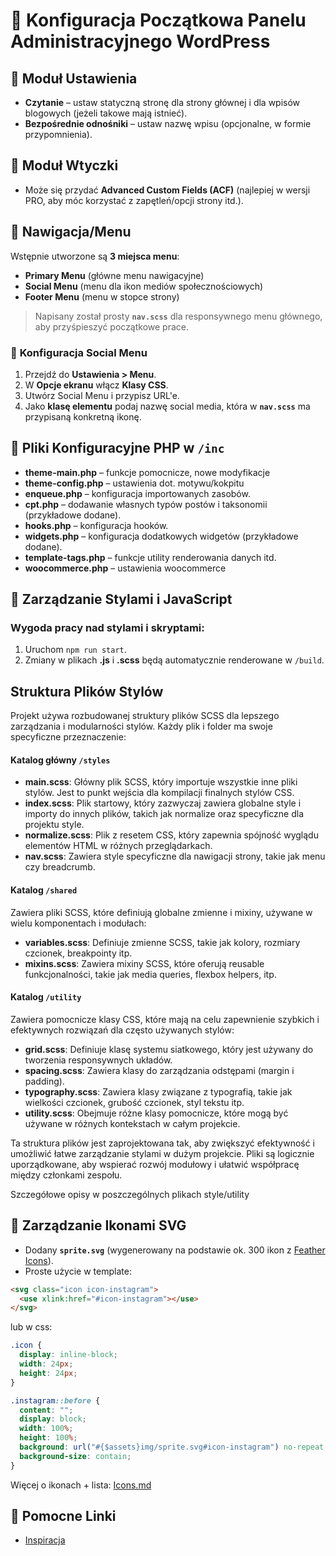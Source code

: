 # 📌 Konfiguracja Początkowa Panelu Administracyjnego WordPress

## 🔹 **Moduł Ustawienia**

- **Czytanie** – ustaw statyczną stronę dla strony głównej i dla wpisów blogowych (jeżeli takowe mają istnieć).
- **Bezpośrednie odnośniki** – ustaw nazwę wpisu (opcjonalne, w formie przypomnienia).

## 🔹 **Moduł Wtyczki**

- Może się przydać **Advanced Custom Fields (ACF)** (najlepiej w wersji PRO, aby móc korzystać z zapętleń/opcji strony itd.).

## 🔹 **Nawigacja/Menu**

Wstępnie utworzone są **3 miejsca menu**:

- **Primary Menu** (główne menu nawigacyjne)
- **Social Menu** (menu dla ikon mediów społecznościowych)
- **Footer Menu** (menu w stopce strony)

> Napisany został prosty **`nav.scss`** dla responsywnego menu głównego, aby przyśpieszyć początkowe prace.

### 🔹 **Konfiguracja Social Menu**

1. Przejdź do **Ustawienia > Menu**.
2. W **Opcje ekranu** włącz **Klasy CSS**.
3. Utwórz Social Menu i przypisz URL'e.
4. Jako **klasę elementu** podaj nazwę social media, która w **`nav.scss`** ma przypisaną konkretną ikonę.

## 🔹 **Pliki Konfiguracyjne PHP w `/inc`**

- **theme-main.php** – funkcje pomocnicze, nowe modyfikacje
- **theme-config.php** – ustawienia dot. motywu/kokpitu
- **enqueue.php** – konfiguracja importowanych zasobów.
- **cpt.php** – dodawanie własnych typów postów i taksonomii (przykładowe dodane).
- **hooks.php** – konfiguracja hooków.
- **widgets.php** – konfiguracja dodatkowych widgetów (przykładowe dodane).
- **template-tags.php** – funkcje utility renderowania danych itd.
- **woocommerce.php** – ustawienia woocommerce

## 🔹 **Zarządzanie Stylami i JavaScript**

### Wygoda pracy nad stylami i skryptami:

1. Uruchom `npm run start`.
2. Zmiany w plikach **.js** i **.scss** będą automatycznie renderowane w `/build`.


## Struktura Plików Stylów

Projekt używa rozbudowanej struktury plików SCSS dla lepszego zarządzania i modularności stylów. Każdy plik i folder ma swoje specyficzne przeznaczenie:

#### Katalog główny `/styles`
- **main.scss**: Główny plik SCSS, który importuje wszystkie inne pliki stylów. Jest to punkt wejścia dla kompilacji finalnych stylów CSS.
- **index.scss**: Plik startowy, który zazwyczaj zawiera globalne style i importy do innych plików, takich jak normalize oraz specyficzne dla projektu style.
- **normalize.scss**: Plik z resetem CSS, który zapewnia spójność wyglądu elementów HTML w różnych przeglądarkach.
- **nav.scss**: Zawiera style specyficzne dla nawigacji strony, takie jak menu czy breadcrumb.

#### Katalog `/shared`
Zawiera pliki SCSS, które definiują globalne zmienne i mixiny, używane w wielu komponentach i modułach:
- **variables.scss**: Definiuje zmienne SCSS, takie jak kolory, rozmiary czcionek, breakpointy itp.
- **mixins.scss**: Zawiera mixiny SCSS, które oferują reusable funkcjonalności, takie jak media queries, flexbox helpers, itp.

#### Katalog `/utility`
Zawiera pomocnicze klasy CSS, które mają na celu zapewnienie szybkich i efektywnych rozwiązań dla często używanych stylów:
- **grid.scss**: Definiuje klasę systemu siatkowego, który jest używany do tworzenia responsywnych układów.
- **spacing.scss**: Zawiera klasy do zarządzania odstępami (margin i padding).
- **typography.scss**: Zawiera klasy związane z typografią, takie jak wielkości czcionek, grubość czcionek, styl tekstu itp.
- **utility.scss**: Obejmuje różne klasy pomocnicze, które mogą być używane w różnych kontekstach w całym projekcie.

Ta struktura plików jest zaprojektowana tak, aby zwiększyć efektywność i umożliwić łatwe zarządzanie stylami w dużym projekcie. Pliki są logicznie uporządkowane, aby wspierać rozwój modułowy i ułatwić współpracę między członkami zespołu.




Szczegółowe opisy w poszczególnych plikach style/utility

## 🔹 **Zarządzanie Ikonami SVG**

- Dodany **`sprite.svg`** (wygenerowany na podstawie ok. 300 ikon z [Feather Icons](https://feathericons.com/)).
- Proste użycie w template:

```html
<svg class="icon icon-instagram">
  <use xlink:href="#icon-instagram"></use>
</svg>
```

lub w css:

```css
.icon {
  display: inline-block;
  width: 24px;
  height: 24px;
}

.instagram::before {
  content: "";
  display: block;
  width: 100%;
  height: 100%;
  background: url("#{$assets}img/sprite.svg#icon-instagram") no-repeat center;
  background-size: contain;
}
```

Więcej o ikonach + lista: [Icons.md](ICONS.md)

## 🔹 **Pomocne Linki**

- [Inspiracja](https://wordpress.org/themes/understrap/)

